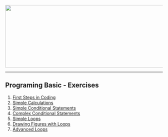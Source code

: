 <a href="#"><img src="https://www.jobs.bg/assets/logo/2017-09-01/b_6e048c01c340d967f2a6e540e9825d46.png" width="1000" height="200" ></img></a>
<hr style="color:#99CC99" />


## <b>Programing Basic - Exercises</b>
1. <a href="#" > First Steps in Coding </a> 
2. <a href="#" > Simple Calculations </a> 
3. <a href="#" > Simple Conditional Statements </a> 
4. <a href="#" > Complex Conditional Statements </a> 
5. <a href="#" > Simple Loops </a> 
6. <a href="#" > Drawing Figures with Loops </a> 
7. <a href="#" > Advanced Loops </a> 
